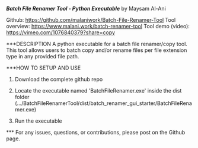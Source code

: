 ***Batch File Renamer Tool - Python Executable***
by Maysam Al-Ani

Github: https://github.com/malaniwork/Batch-File-Renamer-Tool
Tool overview: https://www.malani.work/batch-renamer-tool
Tool demo (video): https://vimeo.com/1076840379?share=copy

***DESCRIPTION
A python executable for a batch file renamer/copy tool. 
This tool allows users to batch copy and/or rename files per file extension type in any provided file path.

***HOW TO SETUP AND USE

1. Download the complete github repo

2. Locate the executable named 'BatchFileRenamer.exe' inside the dist folder (.../BatchFileRenamerTool/dist/batch_renamer_gui_starter/BatchFileRenamer.exe)

3. Run the executable 

*** For any issues, questions, or contributions, please post on the Github page.
